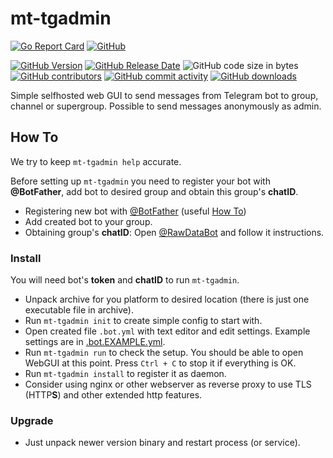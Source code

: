 # mt-tgadmin

[![Go Report Card](https://goreportcard.com/badge/github.com/mitoteam/mt-tgadmin)](https://goreportcard.com/report/github.com/mitoteam/mt-tgadmin)
[![GitHub](https://img.shields.io/github/license/mitoteam/mt-tgadmin)](https://github.com/mitoteam/mt-tgadmin/blob/main/LICENSE)

[![GitHub Version](https://img.shields.io/github/v/release/mitoteam/mt-tgadmin?logo=github)](https://github.com/mitoteam/mt-tgadmin)
[![GitHub Release Date](https://img.shields.io/github/release-date/mitoteam/mt-tgadmin)](https://github.com/mitoteam/mt-tgadmin/releases)
![GitHub code size in bytes](https://img.shields.io/github/languages/code-size/mitoteam/mt-tgadmin)
[![GitHub contributors](https://img.shields.io/github/contributors-anon/mitoteam/mt-tgadmin)](https://github.com/mitoteam/mt-tgadmin/graphs/contributors)
[![GitHub commit activity](https://img.shields.io/github/commit-activity/y/mitoteam/mt-tgadmin)](https://github.com/mitoteam/mt-tgadmin/commits)
[![GitHub downloads](https://img.shields.io/github/downloads/mitoteam/mt-tgadmin/total)](https://github.com/mitoteam/mt-tgadmin/releases)

Simple selfhosted web GUI to send messages from Telegram bot to group, channel or supergroup. Possible to send messages anonymously as admin.

## How To

We try to keep `mt-tgadmin help` accurate.

Before setting up `mt-tgadmin` you need to register your bot with **@BotFather**, add bot to desired group and obtain this group's **chatID**.

* Registering new bot with [@BotFather](https://t.me/botfather) (useful [How To](https://core.telegram.org/bots/features#creating-a-new-bot))
* Add created bot to your group.
* Obtaining group's **chatID**: Open [@RawDataBot](https://t.me/rawdatabot) and follow it instructions.

### Install

You will need bot's **token** and **chatID** to run `mt-tgadmin`.

* Unpack archive for you platform to desired location (there is just one executable file in archive).
* Run `mt-tgadmin init` to create simple config to start with.
* Open created file `.bot.yml` with text editor and edit settings. Example settings are in [.bot.EXAMPLE.yml](https://github.com/mitoteam/mt-tgadmin/blob/main/.bot.EXAMPLE.yml).
* Run `mt-tgadmin run` to check the setup. You should be able to open WebGUI at this point. Press `Ctrl + C` to stop it if everything is OK.
* Run `mt-tgadmin install` to register it as daemon.
* Consider using nginx or other webserver as reverse proxy to use TLS (HTTP**S**) and other extended http features.

### Upgrade

* Just unpack newer version binary and restart process (or service).
